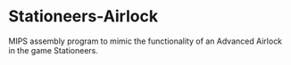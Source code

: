 # Stationeers-Airlock
MIPS assembly program to mimic the functionality of an Advanced Airlock in the game Stationeers.
